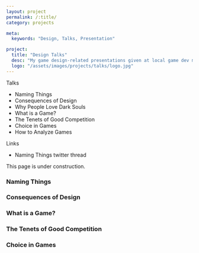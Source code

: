 ```yaml
---
layout: project
permalink: /:title/
category: projects

meta:
  keywords: "Design, Talks, Presentation"

project:
  title: "Design Talks"
  desc: "My game design-related presentations given at local game dev meetups"
  logo: "/assets/images/projects/talks/logo.jpg"
---
```


Talks
- Naming Things
- Consequences of Design
- Why People Love Dark Souls
- What is a Game?
- The Tenets of Good Competition
- Choice in Games
- How to Analyze Games

Links
- Naming Things twitter thread

<!-- FACTSHEET END -->

This page is under construction.

### Naming Things

### Consequences of Design

### What is a Game?

### The Tenets of Good Competition

### Choice in Games
